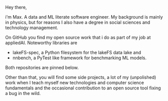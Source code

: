 Hey there, 

i'm Max. A data and ML literate software engineer.
My background is mainly in physics, but for reasons I also have a degree in social sciences and technology management.

On GitHub you find my open source work that i do as part of my job at appliedAI. Noteworthy libraries are 

- lakeFS-spec, a Python filesystem for the lakeFS data lake and
- nnbench, a PyTest like framework for benchmarking ML models.

Both repositories are pinned below.

Other than that, you will find some side projects, a lot of my (unpolished) work when I teach myself new technologies and computer science fundamentals and the occasional contribution to an open source tool fixing a bug in the wild.


